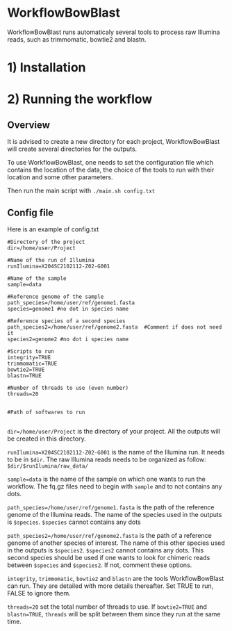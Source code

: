 # WorkflowBowBlast

WorkflowBowBlast runs automaticaly several tools to process raw Illumina reads, such as trimmomatic, bowtie2 and blastn.

# 1) Installation

# 2) Running the workflow

## Overview

It is advised to create a new directory for each project, WorkflowBowBlast will create several directories for the outputs. 

To use WorkflowBowBlast, one needs to set the configuration file which contains the location of the data, the choice of the tools to run with their location and some other parameters. 

Then run the main script with
`./main.sh config.txt`

## Config file

Here is an example of config.txt
```
#Directory of the project
dir=/home/user/Project

#Name of the run of Illumina
runIlumina=X204SC2102112-Z02-G001

#Name of the sample
sample=data

#Reference genome of the sample
path_species=/home/user/ref/genome1.fasta 
species=genome1 #no dot in species name

#Reference species of a second species
path_species2=/home/user/ref/genome2.fasta  #Comment if does not need it
species2=genome2 #no dot i species name

#Scripts to run
integrity=TRUE
trimmomatic=TRUE
bowtie2=TRUE
blastn=TRUE

#Number of threads to use (even number)
threads=20


#Path of softwares to run


```

`dir=/home/user/Project` is the directory of your project. All the outputs will be created in this directory. 

`runIlumina=X204SC2102112-Z02-G001` is the name of the Illumina run. It needs to be in `$dir`. The raw Illumina reads needs to be organized as follow: `$dir/$runIlumina/raw_data/`

`sample=data` is the name of the sample on which one wants to run the workflow. The fq.gz files need to begin with `sample` and to not contains any dots.

`path_species=/home/user/ref/genome1.fasta` is the path of the reference genome of the Illumina reads. The name of the species used in the outputs is `$species`. `$species` cannot contains any dots

`path_species2=/home/user/ref/genome2.fasta` is the path of a reference genome of another species of interest. The name of this other species used in the outputs is `$species2`. `$species2` cannot contains any dots. This second species should be used if one wants to look for chimeric reads between `$species` and `$species2`. If not, comment these options.

`integrity`, `trimmomatic`, `bowtie2` and `blastn` are the tools WorkflowBowBlast can run. They are detailed with more details thereafter. Set TRUE to run, FALSE to ignore them. 

`threads=20` set the total number of threads to use. If `bowtie2=TRUE` and `blastn=TRUE`, `threads` will be split between them since they run at the same time.


